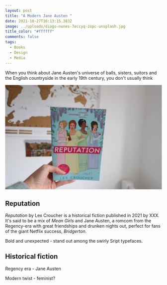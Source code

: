 ```yaml
---
layout: post
title: "A Modern Jane Austen "
date: 2021-10-27T16:13:15.383Z
image: ../uploads/diogo-nunes-7eccyq-zopc-unsplash.jpg
title_color: "#ffffff"
comments: false
tags:
  - Books
  - Design
  - Media
---
```

When you think about Jane Austen's universe of balls, sisters, suitors and the English countryside in the early 19th century, you don't usually think  

![](../uploads/20211007150315_img_3062.jpg)

## Reputation

*Reputation* by Lex Croucher is a historical fiction published in 2021 by XXX. It's said to be a mix of *Mean Girls* and Jane Austen, a romcom from the Regency-era with great friendships and drunken nights out, perfect for fans of the giant Netflix success, *Bridgerton*. 

Bold and unexpected - stand out among the swirly Sript typefaces. 

## Historical fiction

Regency era - Jane Austen

Modern twist - feminist?